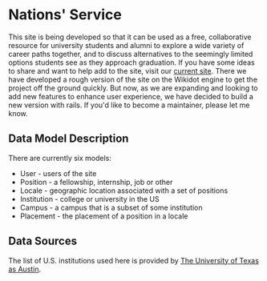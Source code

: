 # Nations' Service

This site is being developed so that it can be used as a free, collaborative resource for university
students and alumni to explore a wide variety of career paths together, and to discuss alternatives
to the seemingly limited options students see as they approach graduation.
If you have some ideas to share and want to help add to the site, visit our [current site](http://nationsservice.org).
There we have developed a rough version of the site on the Wikidot engine to get the project off the ground quickly.
But now, as we are expanding and looking to add new features to enhance user experience, we have decided to build a
new version with rails. If you'd like to become a maintainer, please let me know.

## Data Model Description

There are currently six models:
* User - users of the site
* Position - a fellowship, internship, job or other
* Locale - geographic location associated with a set of positions
* Institution - college or university in the US
* Campus - a campus that is a subset of some institution
* Placement - the placement of a position in a locale

## Data Sources

The list of U.S. institutions used here is provided by [The University of Texas as Austin](http://www.utexas.edu/world/univ/state/).